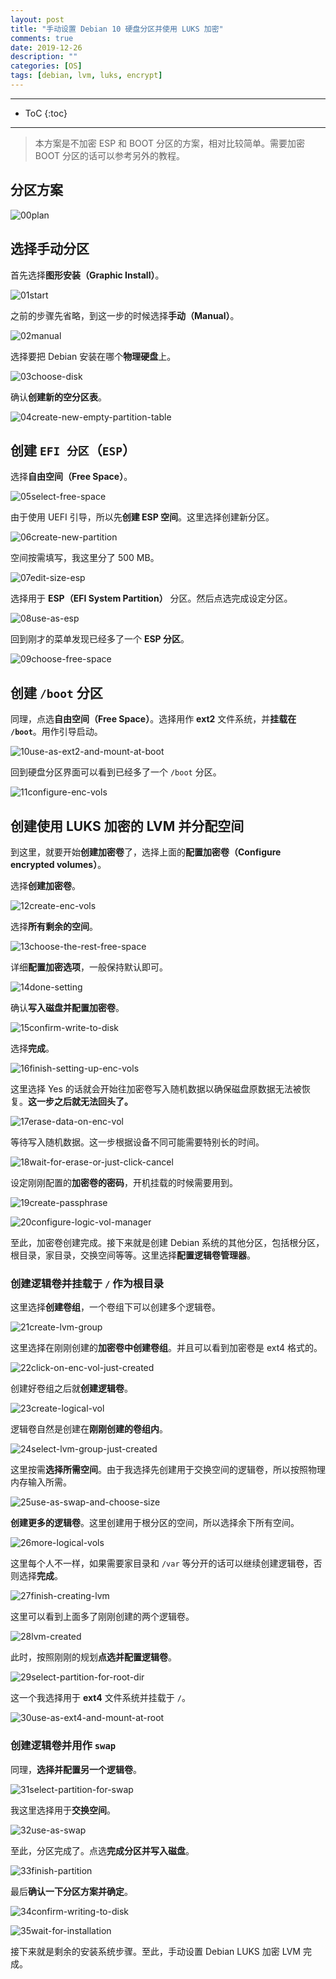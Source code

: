 ```yaml
---
layout: post
title: "手动设置 Debian 10 硬盘分区并使用 LUKS 加密"
comments: true
date: 2019-12-26
description: ""
categories: [OS]
tags: [debian, lvm, luks, encrypt]
---
```


---
* ToC
{:toc}
---

> 本方案是不加密 ESP 和 BOOT 分区的方案，相对比较简单。需要加密 BOOT 分区的话可以参考另外的教程。

## 分区方案

![00plan](https://github.com/m0len/m0len.github.io/raw/main/img/lukslvm.png)

## 选择手动分区

首先选择**图形安装（Graphic Install）**。

![01start](https://github.com/m0len/m0len.github.io/raw/master/img/01start.png)

之前的步骤先省略，到这一步的时候选择**手动（Manual）**。

![02manual](https://github.com/m0len/m0len.github.io/raw/master/img/02manual.png)

选择要把 Debian 安装在哪个**物理硬盘**上。

![03choose-disk](https://github.com/m0len/m0len.github.io/raw/master/img/03choose-disk.png)

确认**创建新的空分区表**。

![04create-new-empty-partition-table](https://github.com/m0len/m0len.github.io/raw/master/img/04create-new-empty-partition-table.png)


## 创建 `EFI 分区`（`ESP`）

选择**自由空间（Free Space）**。

![05select-free-space](https://github.com/m0len/m0len.github.io/raw/master/img/05select-free-space.png)

由于使用 UEFI 引导，所以先**创建 ESP 空间**。这里选择创建新分区。

![06create-new-partition](https://github.com/m0len/m0len.github.io/raw/master/img/06create-new-partition.png)

空间按需填写，我这里分了 500 MB。

![07edit-size-esp](https://github.com/m0len/m0len.github.io/raw/master/img/07edit-size-esp.png)

选择用于 **ESP（EFI System Partition）** 分区。然后点选完成设定分区。

![08use-as-esp](https://github.com/m0len/m0len.github.io/raw/master/img/08use-as-esp.png)

回到刚才的菜单发现已经多了一个 **ESP 分区**。

![09choose-free-space](https://github.com/m0len/m0len.github.io/raw/master/img/09choose-free-space.png)


## 创建 `/boot` 分区

同理，点选**自由空间（Free Space）**。选择用作 **ext2** 文件系统，并**挂载在 `/boot`**。用作引导启动。

![10use-as-ext2-and-mount-at-boot](https://github.com/m0len/m0len.github.io/raw/master/img/10use-as-ext2-and-mount-at-boot.png)

回到硬盘分区界面可以看到已经多了一个 `/boot` 分区。

![11configure-enc-vols](https://github.com/m0len/m0len.github.io/raw/master/img/11configure-enc-vols.png)


## 创建使用 LUKS 加密的 LVM 并分配空间

到这里，就要开始**创建加密卷**了，选择上面的**配置加密卷（Configure encrypted volumes）**。

选择**创建加密卷**。

![12create-enc-vols](https://github.com/m0len/m0len.github.io/raw/master/img/12create-enc-vols.png)

选择**所有剩余的空间**。

![13choose-the-rest-free-space](https://github.com/m0len/m0len.github.io/raw/master/img/13choose-the-rest-free-space.png)

详细**配置加密选项**，一般保持默认即可。

![14done-setting](https://github.com/m0len/m0len.github.io/raw/master/img/14done-setting.png)

确认**写入磁盘并配置加密卷**。

![15confirm-write-to-disk](https://github.com/m0len/m0len.github.io/raw/master/img/15confirm-write-to-disk.png)

选择**完成**。

![16finish-setting-up-enc-vols](https://github.com/m0len/m0len.github.io/raw/master/img/16finish-setting-up-enc-vols.png)

这里选择 Yes 的话就会开始往加密卷写入随机数据以确保磁盘原数据无法被恢复。**这一步之后就无法回头了。**

![17erase-data-on-enc-vol](https://github.com/m0len/m0len.github.io/raw/master/img/17erase-data-on-enc-vol.png)

等待写入随机数据。这一步根据设备不同可能需要特别长的时间。

![18wait-for-erase-or-just-click-cancel](https://github.com/m0len/m0len.github.io/raw/master/img/18wait-for-erase-or-just-click-cancel.png)

设定刚刚配置的**加密卷的密码**，开机挂载的时候需要用到。

![19create-passphrase](https://github.com/m0len/m0len.github.io/raw/master/img/19create-passphrase.png)


![20configure-logic-vol-manager](https://github.com/m0len/m0len.github.io/raw/master/img/20configure-logic-vol-manager.png)

至此，加密卷创建完成。接下来就是创建 Debian 系统的其他分区，包括根分区，根目录，家目录，交换空间等等。这里选择**配置逻辑卷管理器**。

### 创建逻辑卷并挂载于 `/` 作为根目录

这里选择**创建卷组**，一个卷组下可以创建多个逻辑卷。

![21create-lvm-group](https://github.com/m0len/m0len.github.io/raw/master/img/21create-lvm-group.png)

这里选择在刚刚创建的**加密卷中创建卷组**。并且可以看到加密卷是 ext4 格式的。

![22click-on-enc-vol-just-created](https://github.com/m0len/m0len.github.io/raw/master/img/22click-on-enc-vol-just-created.png)

创建好卷组之后就**创建逻辑卷**。

![23create-logical-vol](https://github.com/m0len/m0len.github.io/raw/master/img/23create-logical-vol.png)

逻辑卷自然是创建在**刚刚创建的卷组内**。

![24select-lvm-group-just-created](https://github.com/m0len/m0len.github.io/raw/master/img/24select-lvm-group-just-created.png)

这里按需**选择所需空间**。由于我选择先创建用于交换空间的逻辑卷，所以按照物理内存输入所需。

![25use-as-swap-and-choose-size](https://github.com/m0len/m0len.github.io/raw/master/img/25use-as-swap-and-choose-size.png)

**创建更多的逻辑卷**。这里创建用于根分区的空间，所以选择余下所有空间。

![26more-logical-vols](https://github.com/m0len/m0len.github.io/raw/master/img/26more-logical-vols.png)

这里每个人不一样，如果需要家目录和 `/var` 等分开的话可以继续创建逻辑卷，否则选择**完成**。

![27finish-creating-lvm](https://github.com/m0len/m0len.github.io/raw/master/img/27finish-creating-lvm.png)

这里可以看到上面多了刚刚创建的两个逻辑卷。

![28lvm-created](https://github.com/m0len/m0len.github.io/raw/master/img/28lvm-created.png)

此时，按照刚刚的规划**点选并配置逻辑卷**。

![29select-partition-for-root-dir](https://github.com/m0len/m0len.github.io/raw/master/img/29select-partition-for-root-dir.png)

这一个我选择用于 **ext4** 文件系统并挂载于 `/`。

![30use-as-ext4-and-mount-at-root](https://github.com/m0len/m0len.github.io/raw/master/img/30use-as-ext4-and-mount-at-root.png)


### 创建逻辑卷并用作 `swap`

同理，**选择并配置另一个逻辑卷**。

![31select-partition-for-swap](https://github.com/m0len/m0len.github.io/raw/master/img/31select-partition-for-swap.png)

我这里选择用于**交换空间**。

![32use-as-swap](https://github.com/m0len/m0len.github.io/raw/master/img/32use-as-swap.png)

至此，分区完成了。点选**完成分区并写入磁盘**。

![33finish-partition](https://github.com/m0len/m0len.github.io/raw/master/img/33finish-partition.png)

最后**确认一下分区方案并确定**。

![34confirm-writing-to-disk](https://github.com/m0len/m0len.github.io/raw/master/img/34confirm-writing-to-disk.png)


![35wait-for-installation](https://github.com/m0len/m0len.github.io/raw/master/img/35wait-for-installation.png)

接下来就是剩余的安装系统步骤。至此，手动设置 Debian LUKS 加密 LVM 完成。
